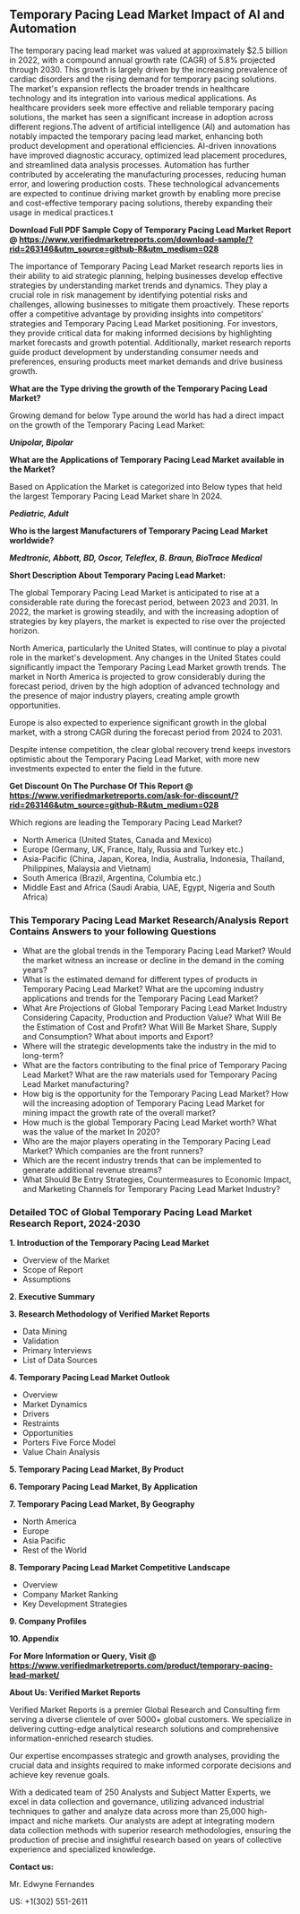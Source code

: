 <h2>Temporary Pacing Lead Market Impact of AI and Automation</h2>The temporary pacing lead market was valued at approximately $2.5 billion in 2022, with a compound annual growth rate (CAGR) of 5.8% projected through 2030. This growth is largely driven by the increasing prevalence of cardiac disorders and the rising demand for temporary pacing solutions. The market's expansion reflects the broader trends in healthcare technology and its integration into various medical applications. As healthcare providers seek more effective and reliable temporary pacing solutions, the market has seen a significant increase in adoption across different regions.The advent of artificial intelligence (AI) and automation has notably impacted the temporary pacing lead market, enhancing both product development and operational efficiencies. AI-driven innovations have improved diagnostic accuracy, optimized lead placement procedures, and streamlined data analysis processes. Automation has further contributed by accelerating the manufacturing processes, reducing human error, and lowering production costs. These technological advancements are expected to continue driving market growth by enabling more precise and cost-effective temporary pacing solutions, thereby expanding their usage in medical practices.t</p><p id="" class=""><strong>Download Full PDF Sample Copy of Temporary Pacing Lead Market Report @ <a href="https://www.verifiedmarketreports.com/download-sample/?rid=263146&utm_source=github-R&utm_medium=028" target="_blank">https://www.verifiedmarketreports.com/download-sample/?rid=263146&utm_source=github-R&utm_medium=028</a></strong></p><p>The importance of&nbsp;Temporary Pacing Lead Market research reports lies in their ability to aid strategic planning, helping businesses develop effective strategies by understanding market trends and dynamics. They play a crucial role in risk management by identifying potential risks and challenges, allowing businesses to mitigate them proactively. These reports offer a competitive advantage by providing insights into competitors' strategies and Temporary Pacing Lead Market positioning. For investors, they provide critical data for making informed decisions by highlighting market forecasts and growth potential. Additionally, market research reports guide product development by understanding consumer needs and preferences, ensuring products meet market demands and drive business growth.</p><p><strong>What are the&nbsp;Type driving the growth of the Temporary Pacing Lead Market?</strong></p><p id="" class="">Growing demand for below Type around the world has had a direct impact on the growth of the Temporary Pacing Lead Market:</p><em><strong>Unipolar, Bipolar</strong></em></p><strong>What are the&nbsp;Applications&nbsp;of Temporary Pacing Lead Market available in the Market?</strong></p><p id="" class="">Based on Application the Market is categorized into Below types that held the largest Temporary Pacing Lead Market share In 2024.</p><em><strong>Pediatric, Adult</strong></em></p><strong>Who is the largest Manufacturers of Temporary Pacing Lead Market worldwide?</strong></p><p><em><strong>Medtronic, Abbott, BD, Oscor, Teleflex, B. Braun, BioTrace Medical</strong></em></p><p id="" class=""><strong>Short Description About Temporary Pacing Lead Market:</strong></p><p>The global Temporary Pacing Lead Market is anticipated to rise at a considerable rate during the forecast period, between 2023 and 2031. In 2022, the market is growing steadily, and with the increasing adoption of strategies by key players, the market is expected to rise over the projected horizon.</p><p>North America, particularly the United States, will continue to play a pivotal role in the market's development. Any changes in the United States could significantly impact the Temporary Pacing Lead Market growth trends. The market in North America is projected to grow considerably during the forecast period, driven by the high adoption of advanced technology and the presence of major industry players, creating ample growth opportunities.</p><p>Europe is also expected to experience significant growth in the global market, with a strong CAGR during the forecast period from 2024 to 2031.</p><p>Despite intense competition, the clear global recovery trend keeps investors optimistic about the Temporary Pacing Lead Market, with more new investments expected to enter the field in the future.</p><p id="" class=""><strong>Get Discount On The Purchase Of This Report @ <a href="https://www.verifiedmarketreports.com/ask-for-discount/?rid=263146&utm_source=github-R&utm_medium=028" target="_blank">https://www.verifiedmarketreports.com/ask-for-discount/?rid=263146&utm_source=github-R&utm_medium=028</a></strong></p>Which regions are leading the Temporary Pacing Lead Market?</p><ul><li>North America (United States, Canada and Mexico)</li><li>Europe (Germany, UK, France, Italy, Russia and Turkey etc.)</li><li>Asia-Pacific (China, Japan, Korea, India, Australia, Indonesia, Thailand, Philippines, Malaysia and Vietnam)</li><li>South America (Brazil, Argentina, Columbia etc.)</li><li>Middle East and Africa (Saudi Arabia, UAE, Egypt, Nigeria and South Africa)</li></ul><h3 id="" class="">This Temporary Pacing Lead Market Research/Analysis Report Contains Answers to your following Questions</h3><ul><li>What are the global trends in the Temporary Pacing Lead Market? Would the market witness an increase or decline in the demand in the coming years?</li><li>What is the estimated demand for different types of products in Temporary Pacing Lead Market? What are the upcoming industry applications and trends for the Temporary Pacing Lead Market?</li><li>What Are Projections of Global Temporary Pacing Lead Market Industry Considering Capacity, Production and Production Value? What Will Be the Estimation of Cost and Profit? What Will Be Market Share, Supply and Consumption? What about imports and Export?</li><li>Where will the strategic developments take the industry in the mid to long-term?</li><li>What are the factors contributing to the final price of Temporary Pacing Lead Market? What are the raw materials used for Temporary Pacing Lead Market manufacturing?</li><li>How big is the opportunity for the Temporary Pacing Lead Market? How will the increasing adoption of Temporary Pacing Lead Market for mining impact the growth rate of the overall market?</li><li>How much is the global Temporary Pacing Lead Market worth? What was the value of the market In 2020?</li><li>Who are the major players operating in the Temporary Pacing Lead Market? Which companies are the front runners?</li><li>Which are the recent industry trends that can be implemented to generate additional revenue streams?</li><li>What Should Be Entry Strategies, Countermeasures to Economic Impact, and Marketing Channels for Temporary Pacing Lead Market Industry?</li></ul><h3 id="" class="">Detailed TOC of Global Temporary Pacing Lead Market Research Report, 2024-2030</h3><p id="" class=""><strong>1. Introduction of the Temporary Pacing Lead Market</strong></p><ul><li>Overview of the Market</li><li>Scope of Report</li><li>Assumptions</li></ul><p id="" class=""><strong>2. Executive Summary</strong></p><p id="" class=""><strong>3. Research Methodology of Verified Market Reports</strong></p><ul><li>Data Mining</li><li>Validation</li><li>Primary Interviews</li><li>List of Data Sources</li></ul><p id="" class=""><strong>4. Temporary Pacing Lead Market Outlook</strong></p><ul><li>Overview</li><li>Market Dynamics</li><li>Drivers</li><li>Restraints</li><li>Opportunities</li><li>Porters Five Force Model</li><li>Value Chain Analysis</li></ul><p id="" class=""><strong>5. Temporary Pacing Lead Market, By Product</strong></p><p id="" class=""><strong>6. Temporary Pacing Lead Market, By Application</strong></p><p id="" class=""><strong>7. Temporary Pacing Lead Market, By Geography</strong></p><ul><li>North America</li><li>Europe</li><li>Asia Pacific</li><li>Rest of the World</li></ul><p id="" class=""><strong>8. Temporary Pacing Lead Market Competitive Landscape</strong></p><ul><li>Overview</li><li>Company Market Ranking</li><li>Key Development Strategies</li></ul><p id="" class=""><strong>9. Company Profiles</strong></p><p id="" class=""><strong>10. Appendix</strong></p><p id="" class=""><strong>For More Information or Query, Visit @ <a href="https://www.verifiedmarketreports.com/product/temporary-pacing-lead-market/" target="_blank">https://www.verifiedmarketreports.com/product/temporary-pacing-lead-market/</a></strong></p><p id="" class=""><strong>About Us: Verified Market Reports</strong></p><p id="" class="">Verified Market Reports is a premier Global Research and Consulting firm serving a diverse clientele of over 5000+ global customers. We specialize in delivering cutting-edge analytical research solutions and comprehensive information-enriched research studies.</p><p id="" class="">Our expertise encompasses strategic and growth analyses, providing the crucial data and insights required to make informed corporate decisions and achieve key revenue goals.</p><p id="" class="">With a dedicated team of 250 Analysts and Subject Matter Experts, we excel in data collection and governance, utilizing advanced industrial techniques to gather and analyze data across more than 25,000 high-impact and niche markets. Our analysts are adept at integrating modern data collection methods with superior research methodologies, ensuring the production of precise and insightful research based on years of collective experience and specialized knowledge.</p><p id="" class=""><strong>Contact us:</strong></p><p id="" class="">Mr. Edwyne Fernandes</p><p id="" class="">US: +1(302) 551-2611</p>